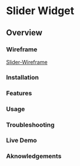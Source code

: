 # Slider Widget

## Overview


### Wireframe
[Slider-Wireframe](https://files.slack.com/files-pri/T06U7TNQYUQ-F070GHVPXJS/img_6194.jpg)

### Installation


### Features


### Usage


### Troubleshooting


### Live Demo


### Aknowledgements

